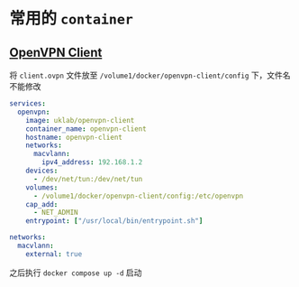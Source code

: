 # 常用的 `container`

## [OpenVPN Client](openvpn)

将 `client.ovpn` 文件放至 `/volume1/docker/openvpn-client/config` 下，文件名不能修改

```yaml
services:
  openvpn:
    image: uklab/openvpn-client
    container_name: openvpn-client
    hostname: openvpn-client
    networks:
      macvlann:
        ipv4_address: 192.168.1.2
    devices:
      - /dev/net/tun:/dev/net/tun
    volumes:
      - /volume1/docker/openvpn-client/config:/etc/openvpn
    cap_add:
      - NET_ADMIN
    entrypoint: ["/usr/local/bin/entrypoint.sh"]

networks:
  macvlann:
    external: true
```
之后执行 `docker compose up -d` 启动